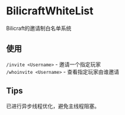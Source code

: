 # BilicraftWhiteList
Bilicraft的邀请制白名单系统

## 使用
`/invite <Username>` - 邀请一个指定玩家  
`/whoinvite <Username>` - 查看指定玩家由谁邀请 

## Tips
已进行异步线程优化，避免主线程阻塞。
